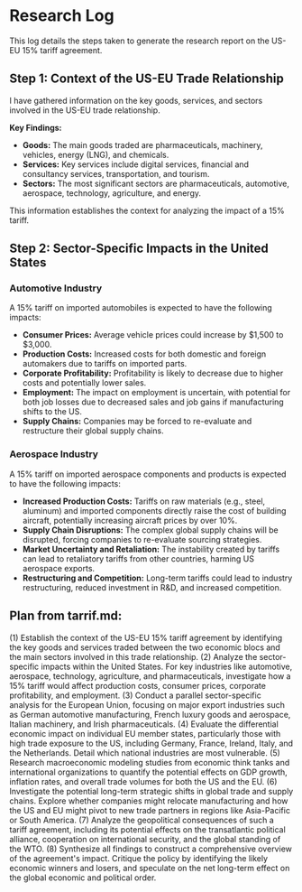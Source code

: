 # Research Log

This log details the steps taken to generate the research report on the US-EU 15% tariff agreement.

## Step 1: Context of the US-EU Trade Relationship

I have gathered information on the key goods, services, and sectors involved in the US-EU trade relationship. 

**Key Findings:**

*   **Goods:** The main goods traded are pharmaceuticals, machinery, vehicles, energy (LNG), and chemicals.
*   **Services:** Key services include digital services, financial and consultancy services, transportation, and tourism.
*   **Sectors:** The most significant sectors are pharmaceuticals, automotive, aerospace, technology, agriculture, and energy.

This information establishes the context for analyzing the impact of a 15% tariff.

## Step 2: Sector-Specific Impacts in the United States

### Automotive Industry

A 15% tariff on imported automobiles is expected to have the following impacts:

*   **Consumer Prices:** Average vehicle prices could increase by $1,500 to $3,000.
*   **Production Costs:** Increased costs for both domestic and foreign automakers due to tariffs on imported parts.
*   **Corporate Profitability:** Profitability is likely to decrease due to higher costs and potentially lower sales.
*   **Employment:** The impact on employment is uncertain, with potential for both job losses due to decreased sales and job gains if manufacturing shifts to the US.
*   **Supply Chains:** Companies may be forced to re-evaluate and restructure their global supply chains.

### Aerospace Industry

A 15% tariff on imported aerospace components and products is expected to have the following impacts:

*   **Increased Production Costs:** Tariffs on raw materials (e.g., steel, aluminum) and imported components directly raise the cost of building aircraft, potentially increasing aircraft prices by over 10%.
*   **Supply Chain Disruptions:** The complex global supply chains will be disrupted, forcing companies to re-evaluate sourcing strategies.
*   **Market Uncertainty and Retaliation:** The instability created by tariffs can lead to retaliatory tariffs from other countries, harming US aerospace exports.
*   **Restructuring and Competition:** Long-term tariffs could lead to industry restructuring, reduced investment in R&D, and increased competition.

## Plan from tarrif.md:

(1) Establish the context of the US-EU 15% tariff agreement by identifying the key goods and services traded between the two economic blocs and the main sectors involved in this trade relationship.
(2) Analyze the sector-specific impacts within the United States. For key industries like automotive, aerospace, technology, agriculture, and pharmaceuticals, investigate how a 15% tariff would affect production costs, consumer prices, corporate profitability, and employment.
(3) Conduct a parallel sector-specific analysis for the European Union, focusing on major export industries such as German automotive manufacturing, French luxury goods and aerospace, Italian machinery, and Irish pharmaceuticals.
(4) Evaluate the differential economic impact on individual EU member states, particularly those with high trade exposure to the US, including Germany, France, Ireland, Italy, and the Netherlands. Detail which national industries are most vulnerable.
(5) Research macroeconomic modeling studies from economic think tanks and international organizations to quantify the potential effects on GDP growth, inflation rates, and overall trade volumes for both the US and the EU.
(6) Investigate the potential long-term strategic shifts in global trade and supply chains. Explore whether companies might relocate manufacturing and how the US and EU might pivot to new trade partners in regions like Asia-Pacific or South America.
(7) Analyze the geopolitical consequences of such a tariff agreement, including its potential effects on the transatlantic political alliance, cooperation on international security, and the global standing of the WTO.
(8) Synthesize all findings to construct a comprehensive overview of the agreement's impact. Critique the policy by identifying the likely economic winners and losers, and speculate on the net long-term effect on the global economic and political order.
